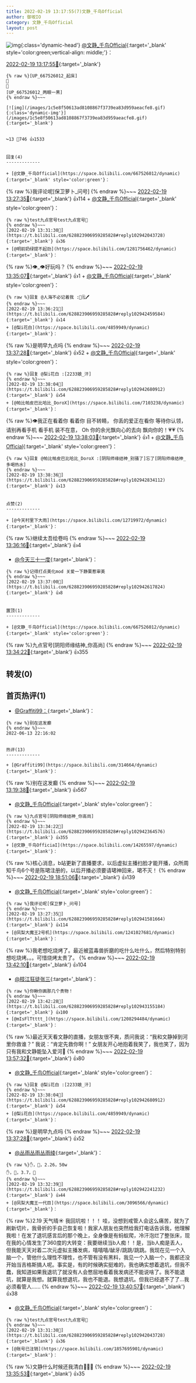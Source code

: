 ```yaml
---
title: 2022-02-19 13:17:55(7)文静_千鸟Official
author: 御坂IO
category: 文静_千鸟Official
layout: post
---
```


![img](/images/ac7482ed1b9a7f203dc68c0c4a77c488a27b108a.jpg){:class='dynamic-head'}
[@文静_千鸟Official](https://space.bilibili.com/667526012/dynamic){:target='_blank' style='color:green;vertical-align: middle;'}：

[2022-02-19 13:17:55🔗](https://t.bilibili.com/628823906959285828){:target='_blank'}

~~~
{% raw %}[UP_667526012_起床]
🤧
🧥
[UP_667526012_两眼一黑]
{% endraw %}~~~

[![img](/images/1c5e8f50613ad8108867f3739ea83d959aeacfe8.gif){:class='dynamic-img'}](/images/1c5e8f50613ad8108867f3739ea83d959aeacfe8.gif){:target='_blank'}


↪️13 💬746 👍1533


回复(4)
-------------

+ [@文静_千鸟Official](https://space.bilibili.com/667526012/dynamic){:target='_blank' style='color:green'}：
~~~
{% raw %}我评论呢[保卫萝卜_问号]
{% endraw %}~~~
[2022-02-19 13:27:35🔗](https://t.bilibili.com/628823906959285828#reply102941581664){:target='_blank'} 👍114
    + [@文静_千鸟Official](https://space.bilibili.com/667526012/dynamic){:target='_blank' style='color:green'}：
~~~
{% raw %}test九点官号test九点官号👀
{% endraw %}~~~
[2022-02-19 13:31:30🔗](https://t.bilibili.com/628823906959285828#reply102942043728){:target='_blank'} 👍36
+ [@明前奶绿提不起劲](https://space.bilibili.com/1281756462/dynamic){:target='_blank'}：
~~~
{% raw %}👁️_👁️好玩吗？
{% endraw %}~~~
[2022-02-19 13:35:07🔗](https://t.bilibili.com/628823906959285828#reply102942391312){:target='_blank'} 👍1
    + [@文静_千鸟Official](https://space.bilibili.com/667526012/dynamic){:target='_blank' style='color:green'}：
~~~
{% raw %}回复 @人海不必记着我 :👀🗒🖊
{% endraw %}~~~
[2022-02-19 13:36:21🔗](https://t.bilibili.com/628823906959285828#reply102942459584){:target='_blank'} 👍14
+ [@梨i花白](https://space.bilibili.com/4859949/dynamic){:target='_blank'}：
~~~
{% raw %}是明早九点吗
{% endraw %}~~~
[2022-02-19 13:37:28🔗](https://t.bilibili.com/628823906959285828#reply102942659968){:target='_blank'} 👍52
    + [@文静_千鸟Official](https://space.bilibili.com/667526012/dynamic){:target='_blank' style='color:green'}：
~~~
{% raw %}回复 @梨i花白 :[2233娘_汗]
{% endraw %}~~~
[2022-02-19 13:38:04🔗](https://t.bilibili.com/628823906959285828#reply102942680912){:target='_blank'} 👍54
+ [@帕比帕皮巴比哈比_DoroX](https://space.bilibili.com/7103238/dynamic){:target='_blank'}：
~~~
{% raw %}👁我正在看着你 看着你 目不转睛，
你丢的爱正在看你 等待你认领，
请别再看手机 看手机 装不在意，
Oh 你的余光飘向心的去向 飘向你的！💗💗 
{% endraw %}~~~
[2022-02-19 13:38:03🔗](https://t.bilibili.com/628823906959285828#reply102942680448){:target='_blank'} 👍1
    + [@文静_千鸟Official](https://space.bilibili.com/667526012/dynamic){:target='_blank' style='color:green'}：
~~~
{% raw %}回复 @帕比帕皮巴比哈比_DoroX :[阴阳师缘结神_别骚了]忘了[阴阳师缘结神_多喝热水]
{% endraw %}~~~
[2022-02-19 13:38:36🔗](https://t.bilibili.com/628823906959285828#reply102942834112){:target='_blank'} 👍13


点赞(2)
-------------

+ [@今天村里下大雨](https://space.bilibili.com/12719972/dynamic){:target='_blank'}：
~~~
{% raw %}继续太吾绘卷吗
{% endraw %}~~~
[2022-02-19 13:36:16🔗](https://t.bilibili.com/628823906959285828#reply102942523296){:target='_blank'} 👍4
+ [@今天三十一度](https://space.bilibili.com/4478586/dynamic){:target='_blank'}：
~~~
{% raw %}记得打点美化mod 关爱一下静栗惹审美
{% endraw %}~~~
[2022-02-19 13:37:00🔗](https://t.bilibili.com/628823906959285828#reply102942617824){:target='_blank'} 👍8


置顶(1)
-------------

+ [@文静_千鸟Official](https://space.bilibili.com/667526012/dynamic){:target='_blank' style='color:green'}：
~~~
{% raw %}九点官号[阴阳师缘结神_你高尚]
{% endraw %}~~~
[2022-02-19 13:34:22🔗](https://t.bilibili.com/628823906959285828#reply102942364576){:target='_blank'} 👍355


转发(0)
-------------



首页热评(1)
-------------

+ [@Graffiti99：](https://space.bilibili.com/314664/dynamic){:target='_blank'}：
~~~
{% raw %}别在这发癫
{% endraw %}~~~
2022-06-13 22:16:02


热评(13)
-------------

+ [@Graffiti99](https://space.bilibili.com/314664/dynamic){:target='_blank'}：
~~~
{% raw %}别在这发癫
{% endraw %}~~~
[2022-02-19 13:19:38🔗](https://t.bilibili.com/628823906959285828#reply102940712672){:target='_blank'} 👍567
+ [@文静_千鸟Official](https://space.bilibili.com/667526012/dynamic){:target='_blank' style='color:green'}：
~~~
{% raw %}九点官号[阴阳师缘结神_你高尚]
{% endraw %}~~~
[2022-02-19 13:34:22🔗](https://t.bilibili.com/628823906959285828#reply102942364576){:target='_blank'} 👍355
+ [@文静_千鸟OfficiaI](https://space.bilibili.com/14265597/dynamic){:target='_blank'}：
~~~
{% raw %}核心消息，b站更新了直播要求，以后虚拟主播扫脸才能开播，众所周知千鸟6个号是陈珺注册的，以后开播必须要请珺神回来，珺不灭！
{% endraw %}~~~
[2022-02-19 18:51:06🔗](https://t.bilibili.com/628823906959285828#reply102975347504){:target='_blank'} 👍139
+ [@文静_千鸟Official](https://space.bilibili.com/667526012/dynamic){:target='_blank' style='color:green'}：
~~~
{% raw %}我评论呢[保卫萝卜_问号]
{% endraw %}~~~
[2022-02-19 13:27:35🔗](https://t.bilibili.com/628823906959285828#reply102941581664){:target='_blank'} 👍114
+ [@凤梨大魔王2号机](https://space.bilibili.com/1241027681/dynamic){:target='_blank'}：
~~~
{% raw %}我老想吃烧烤了。最近被蓝毒兽折磨的吃什么吐什么，然后特别特别想吃烧烤。。。可惜烧烤太贵了。
{% endraw %}~~~
[2022-02-19 13:42:10🔗](https://t.bilibili.com/628823906959285828#reply102943144960){:target='_blank'} 👍104
+ [@枝江狂徒张三](https://space.bilibili.com/19268544/dynamic){:target='_blank'}：
~~~
{% raw %}你瞅你画那几个贵物！
{% endraw %}~~~
[2022-02-19 13:42:28🔗](https://t.bilibili.com/628823906959285828#reply102943155184){:target='_blank'} 👍100
+ [@mIsFlTtttt_](https://space.bilibili.com/1208294484/dynamic){:target='_blank'}：
~~~
{% raw %}最近天天看文静的直播，女朋友很不爽，质问我说：“我和文静掉到河里你救谁？”
我说：“肯定先救你啊！”
女朋友开心地抱着我笑了，我也笑了，因为只有我和文静能坠入爱河🥰
{% endraw %}~~~
[2022-02-19 13:57:32🔗](https://t.bilibili.com/628823906959285828#reply102944730544){:target='_blank'} 👍80
+ [@文静_千鸟Official](https://space.bilibili.com/667526012/dynamic){:target='_blank' style='color:green'}：
~~~
{% raw %}回复 @梨i花白 :[2233娘_汗]
{% endraw %}~~~
[2022-02-19 13:38:04🔗](https://t.bilibili.com/628823906959285828#reply102942680912){:target='_blank'} 👍54
+ [@梨i花白](https://space.bilibili.com/4859949/dynamic){:target='_blank'}：
~~~
{% raw %}是明早九点吗
{% endraw %}~~~
[2022-02-19 13:37:28🔗](https://t.bilibili.com/628823906959285828#reply102942659968){:target='_blank'} 👍52
+ [@丛雨丛雨丛雨绫](https://space.bilibili.com/286761150/dynamic){:target='_blank'}：
~~~
{% raw %}✋，🐰，2.26，50w
✋，🍓，3.7，🥳
{% endraw %}~~~
[2022-02-19 13:32:39🔗](https://t.bilibili.com/628823906959285828#reply102942241232){:target='_blank'} 👍44
+ [@凤梨大魔王一代目](https://space.bilibili.com/3096566/dynamic){:target='_blank'}：
~~~
{% raw %}2.19 天气晴☀️
我回坑啦！！！
哇，没想到戒管人会这么痛苦，就为了刷新切片，我骨折的手自己恢复啦！我家人朋友也突然给我打电话告诉我，他理解我啦！在发了退坑感言后的那个晚上，全身像是有蚂蚁爬，冷汗泡烂了整张床，现在我的心情发生了360度的大转变：我要继续当b人痴！！是，当b人痴是丢人，但我能天天对着二次元虚拟主播发病，嘻嘻嘻/龇牙/跳跳/跳跳。我现在见一个入脑一个，管他什么理性不理性，也不管有没有黑料，我见一个入脑一个，我都还没开始当吉格斯搞人呢。事实是，有的时候确实挺难的，我也确实想着退坑，但我不蠢，我知道如果我退坑了就没有人会憋屈地看着我发病还不能说啥了。我不能退坑，就算是我想。就算我想退坑，我也不能退。我想退坑。但我已经退不了了...我必须看管人......
{% endraw %}~~~
[2022-02-19 13:40:57🔗](https://t.bilibili.com/628823906959285828#reply102942942304){:target='_blank'} 👍38
+ [@文静_千鸟Official](https://space.bilibili.com/667526012/dynamic){:target='_blank' style='color:green'}：
~~~
{% raw %}test九点官号test九点官号👀
{% endraw %}~~~
[2022-02-19 13:31:30🔗](https://t.bilibili.com/628823906959285828#reply102942043728){:target='_blank'} 👍36
+ [@账号已注销](https://space.bilibili.com/1857695901/dynamic){:target='_blank'}：
~~~
{% raw %}文静什么时候还我清白🥺🥺🥺
{% endraw %}~~~
[2022-02-19 13:35:53🔗](https://t.bilibili.com/628823906959285828#reply102942578048){:target='_blank'} 👍35


